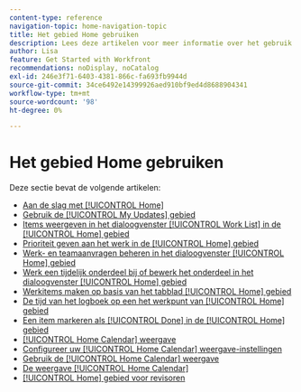 ```yaml
---
content-type: reference
navigation-topic: home-navigation-topic
title: Het gebied Home gebruiken
description: Lees deze artikelen voor meer informatie over het gebruik van het gebied Home in Adobe Workfront.
author: Lisa
feature: Get Started with Workfront
recommendations: noDisplay, noCatalog
exl-id: 246e3f71-6403-4381-866c-fa693fb9944d
source-git-commit: 34ce6492e14399926aed910bf9ed4d8688904341
workflow-type: tm+mt
source-wordcount: '98'
ht-degree: 0%

---
```


# Het gebied Home gebruiken

Deze sectie bevat de volgende artikelen:

* [Aan de slag met [!UICONTROL Home]](../../../workfront-basics/using-home/using-the-home-area/get-started-with-home.md)
* [Gebruik de [!UICONTROL My Updates] gebied](../../../workfront-basics/using-home/using-the-home-area/my-updates-area.md)
* [Items weergeven in het dialoogvenster [!UICONTROL Work List] in de [!UICONTROL Home] gebied](../../../workfront-basics/using-home/using-the-home-area/display-items-in-home-work-list.md)
* [Prioriteit geven aan het werk in de [!UICONTROL Home] gebied](../../../workfront-basics/using-home/using-the-home-area/prioritize-work-in-home.md)
* [Werk- en teamaanvragen beheren in het dialoogvenster [!UICONTROL Home] gebied](../../../workfront-basics/using-home/using-the-home-area/manage-work-and-team-requests-home.md)
* [Werk een tijdelijk onderdeel bij of bewerk het onderdeel in het dialoogvenster [!UICONTROL Home] gebied](../../../workfront-basics/using-home/using-the-home-area/update-and-edit-work-item-home.md)
* [Werkitems maken op basis van het tabblad [!UICONTROL Home] gebied](../../../workfront-basics/using-home/using-the-home-area/create-work-items-in-home.md)
* [De tijd van het logboek op een het werkpunt van [!UICONTROL Home] gebied](../../../workfront-basics/using-home/using-the-home-area/log-time-on-work-item-in-home.md)
* [Een item markeren als [!UICONTROL Done] in de [!UICONTROL Home] gebied](../../../workfront-basics/using-home/using-the-home-area/mark-item-done-in-home.md)
* [[!UICONTROL Home Calendar] weergave](../../../workfront-basics/using-home/using-the-home-area/home-calendar-view.md)
* [Configureer uw [!UICONTROL Home Calendar] weergave-instellingen](../../../workfront-basics/using-home/using-the-home-area/configure-home-calendar-view.md)
* [Gebruik de [!UICONTROL Home Calendar] weergave](../../../workfront-basics/using-home/using-the-home-area/use-home-calendar-view.md)
* [De weergave [!UICONTROL Home Calendar]](../../../workfront-basics/using-home/using-the-home-area/view-home-calendar.md)
* [[!UICONTROL Home] gebied voor revisoren](../../../workfront-basics/using-home/using-the-home-area/home-for-reviewers.md)
